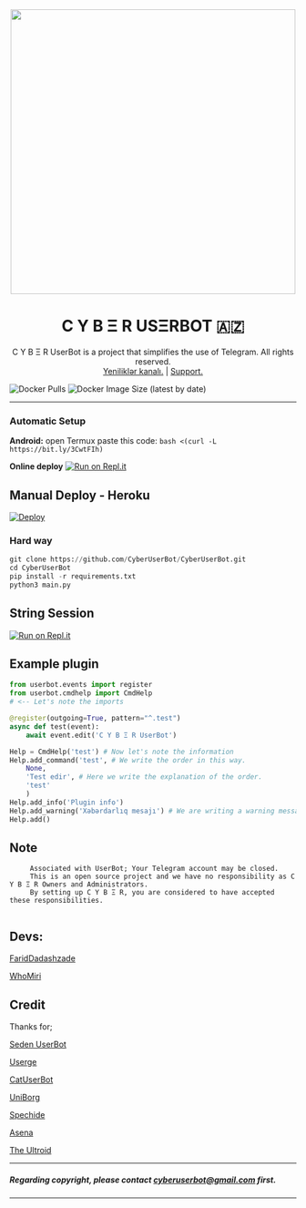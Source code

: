 <div align="center">
  <a href="https://t.me/TheCyberUserBot"><img src="https://telegra.ph/file/a44cc6cb6eab362e771a7.jpg" width="500"></a>
  <h1> C Y B Ξ R USΞRBOT 🇦🇿 </h1>
</div>
<p align="center">
    C Y B Ξ R UserBot is a project that simplifies the use of Telegram. All rights reserved.
    <br>
        <a href="https://t.me/TheCyberUserBot">Yeniliklər kanalı.</a> |
        <a href="https://t.me/TheCyberSupport">Support.</a> 
    <br>
</p>

![Docker Pulls](https://img.shields.io/docker/pulls/cyberuserbot/cyberspaceaz?style=flat-square) ![Docker Image Size (latest by date)](https://img.shields.io/docker/image-size/cyberuserbot/cyberspaceaz?style=flat-square)

----


### Automatic Setup

**Android:** open Termux paste this code: `bash <(curl -L https://bit.ly/3CwtFIh)`

**Online deploy** 
                  [![Run on Repl.it](https://repl.it/badge/github/FaridDadashzade/CyberInstaller-)](https://repl.it/@FaridDadashzade/installer-1)


## Manual Deploy - Heroku

[![Deploy](https://www.herokucdn.com/deploy/button.svg)](https://heroku.com/deploy?template=https://github.com/FaridDadashzade/CyberUserBot)


### Hard way

```python
git clone https://github.com/CyberUserBot/CyberUserBot.git
cd CyberUserBot
pip install -r requirements.txt
python3 main.py
```

## String Session

[![Run on Repl.it](https://repl.it/badge/github/FaridDadashzade/Cyber)](https://repl.it/@FaridDadashzade/Cyber)


## Example plugin

```python
from userbot.events import register
from userbot.cmdhelp import CmdHelp 
# <-- Let's note the imports

@register(outgoing=True, pattern="^.test")
async def test(event):
    await event.edit('C Y B Ξ R UserBot')

Help = CmdHelp('test') # Now let's note the information
Help.add_command('test', # We write the order in this way.
    None,
    'Test edir', # Here we write the explanation of the order.
    'test'
    )
Help.add_info('Plugin info')
Help.add_warning('Xəbərdarlıq mesajı') # We are writing a warning message here.
Help.add()
```



## Note

```
     Associated with UserBot; Your Telegram account may be closed.
     This is an open source project and we have no responsibility as C Y B Ξ R Owners and Administrators.
     By setting up C Y B Ξ R, you are considered to have accepted these responsibilities.
     
```


## Devs:

[FaridDadashzade](https://github.com/FaridDadashzade)

[WhoMiri](https://github.com/whomiri)


## Credit
Thanks for;

[Seden UserBot](https://github.com/TeamDerUntergang/Telegram-UserBot)

[Userge](https://github.com/UsergeTeam/Userge)

[CatUserBot](https://github.com/sandy1709/catuserbot)

[UniBorg](https://github.com/SpEcHiDe/UniBorg)

[Spechide](https://github.com/Spechide)

[Asena](https://github.com/yusufusta/asenauserbot)

[The Ultroid](https://github.com/TeamUltroid/Ultroid)

----
##### Regarding copyright, please contact cyberuserbot@gmail.com first.
----
